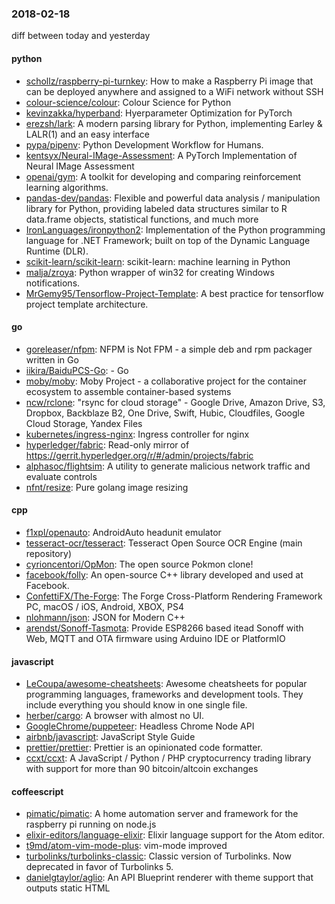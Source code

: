 ### 2018-02-18
diff between today and yesterday

#### python
* [schollz/raspberry-pi-turnkey](https://github.com/schollz/raspberry-pi-turnkey): How to make a Raspberry Pi image that can be deployed anywhere and assigned to a WiFi network without SSH 
* [colour-science/colour](https://github.com/colour-science/colour): Colour Science for Python
* [kevinzakka/hyperband](https://github.com/kevinzakka/hyperband): Hyerparameter Optimization for PyTorch
* [erezsh/lark](https://github.com/erezsh/lark): A modern parsing library for Python, implementing Earley & LALR(1) and an easy interface
* [pypa/pipenv](https://github.com/pypa/pipenv): Python Development Workflow for Humans.
* [kentsyx/Neural-IMage-Assessment](https://github.com/kentsyx/Neural-IMage-Assessment): A PyTorch Implementation of Neural IMage Assessment
* [openai/gym](https://github.com/openai/gym): A toolkit for developing and comparing reinforcement learning algorithms.
* [pandas-dev/pandas](https://github.com/pandas-dev/pandas): Flexible and powerful data analysis / manipulation library for Python, providing labeled data structures similar to R data.frame objects, statistical functions, and much more
* [IronLanguages/ironpython2](https://github.com/IronLanguages/ironpython2): Implementation of the Python programming language for .NET Framework; built on top of the Dynamic Language Runtime (DLR).
* [scikit-learn/scikit-learn](https://github.com/scikit-learn/scikit-learn): scikit-learn: machine learning in Python
* [malja/zroya](https://github.com/malja/zroya): Python wrapper of win32 for creating Windows notifications.
* [MrGemy95/Tensorflow-Project-Template](https://github.com/MrGemy95/Tensorflow-Project-Template): A best practice for tensorflow project template architecture.

#### go
* [goreleaser/nfpm](https://github.com/goreleaser/nfpm): NFPM is Not FPM - a simple deb and rpm packager written in Go
* [iikira/BaiduPCS-Go](https://github.com/iikira/BaiduPCS-Go):  - Go
* [moby/moby](https://github.com/moby/moby): Moby Project - a collaborative project for the container ecosystem to assemble container-based systems
* [ncw/rclone](https://github.com/ncw/rclone): "rsync for cloud storage" - Google Drive, Amazon Drive, S3, Dropbox, Backblaze B2, One Drive, Swift, Hubic, Cloudfiles, Google Cloud Storage, Yandex Files
* [kubernetes/ingress-nginx](https://github.com/kubernetes/ingress-nginx): Ingress controller for nginx
* [hyperledger/fabric](https://github.com/hyperledger/fabric): Read-only mirror of https://gerrit.hyperledger.org/r/#/admin/projects/fabric
* [alphasoc/flightsim](https://github.com/alphasoc/flightsim): A utility to generate malicious network traffic and evaluate controls
* [nfnt/resize](https://github.com/nfnt/resize): Pure golang image resizing

#### cpp
* [f1xpl/openauto](https://github.com/f1xpl/openauto): AndroidAuto headunit emulator
* [tesseract-ocr/tesseract](https://github.com/tesseract-ocr/tesseract): Tesseract Open Source OCR Engine (main repository)
* [cyrioncentori/OpMon](https://github.com/cyrioncentori/OpMon): The open source Pokmon clone!
* [facebook/folly](https://github.com/facebook/folly): An open-source C++ library developed and used at Facebook.
* [ConfettiFX/The-Forge](https://github.com/ConfettiFX/The-Forge): The Forge Cross-Platform Rendering Framework PC, macOS / iOS, Android, XBOX, PS4
* [nlohmann/json](https://github.com/nlohmann/json): JSON for Modern C++
* [arendst/Sonoff-Tasmota](https://github.com/arendst/Sonoff-Tasmota): Provide ESP8266 based itead Sonoff with Web, MQTT and OTA firmware using Arduino IDE or PlatformIO

#### javascript
* [LeCoupa/awesome-cheatsheets](https://github.com/LeCoupa/awesome-cheatsheets):  Awesome cheatsheets for popular programming languages, frameworks and development tools. They include everything you should know in one single file.
* [herber/cargo](https://github.com/herber/cargo):  A browser with almost no UI.
* [GoogleChrome/puppeteer](https://github.com/GoogleChrome/puppeteer): Headless Chrome Node API
* [airbnb/javascript](https://github.com/airbnb/javascript): JavaScript Style Guide
* [prettier/prettier](https://github.com/prettier/prettier): Prettier is an opinionated code formatter.
* [ccxt/ccxt](https://github.com/ccxt/ccxt): A JavaScript / Python / PHP cryptocurrency trading library with support for more than 90 bitcoin/altcoin exchanges

#### coffeescript
* [pimatic/pimatic](https://github.com/pimatic/pimatic): A home automation server and framework for the raspberry pi running on node.js
* [elixir-editors/language-elixir](https://github.com/elixir-editors/language-elixir): Elixir language support for the Atom editor.
* [t9md/atom-vim-mode-plus](https://github.com/t9md/atom-vim-mode-plus): vim-mode improved
* [turbolinks/turbolinks-classic](https://github.com/turbolinks/turbolinks-classic): Classic version of Turbolinks. Now deprecated in favor of Turbolinks 5.
* [danielgtaylor/aglio](https://github.com/danielgtaylor/aglio): An API Blueprint renderer with theme support that outputs static HTML
